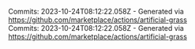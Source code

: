 Commits: 2023-10-24T08:12:22.058Z - Generated via https://github.com/marketplace/actions/artificial-grass
<br>
Commits: 2023-10-24T08:12:22.058Z - Generated via https://github.com/marketplace/actions/artificial-grass
<br>
